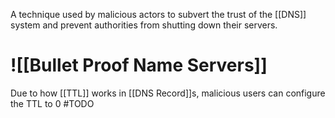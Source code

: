 A technique used by malicious actors to subvert the trust of the [[DNS]] system and prevent authorities from shutting down their servers.
# ![[Bullet Proof Name Servers]]
Due to how [[TTL]] works in [[DNS Record]]s, malicious users can configure the TTL to 0
	#TODO